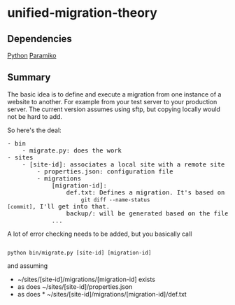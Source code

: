 unified-migration-theory
========================

Dependencies
------------
[Python](http://www.python.org/)
[Paramiko](http://www.lag.net/paramiko/)


Summary
-------
The basic idea is to define and execute a migration from one instance of a website to another. For example from your test server to your production server. The current version assumes using sftp, but copying locally would not be hard to add.

So here's the deal:

<pre>
- bin
	- migrate.py: does the work
- sites
	- [site-id]: associates a local site with a remote site
		- properties.json: configuration file
		- migrations
			[migration-id]:
				def.txt: Defines a migration. It's based on the output of 
					<code>git diff --name-status [commit]</code>, I'll get into that.
				backup/: will be generated based on the files and directoies you want to delete or modify
			...
</pre>

A lot of error checking needs to be added, but you basically call

<code>
python bin/migrate.py [site-id] [migration-id]
</code>

and assuming 

* ~/sites/[site-id]/migrations/[migration-id] exists
* as does ~/sites/[site-id]/properties.json
* as does * ~/sites/[site-id]/migrations/[migration-id]/def.txt
